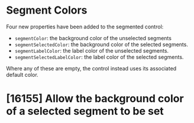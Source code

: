 # Segment Colors

Four new properties have been added to the segmented control:

* `segmentColor`: the background color of the unselected segments
* `segmentSelectedColor`: the background color of the selected segments.
* `segmentLabelColor`: the label color of the unselected segments.
* `segmentSelectedLabelColor`: the label color of the selected segments.

Where any of these are empty, the control instead uses its associated default color.

# [16155] Allow the background color of a selected segment to be set